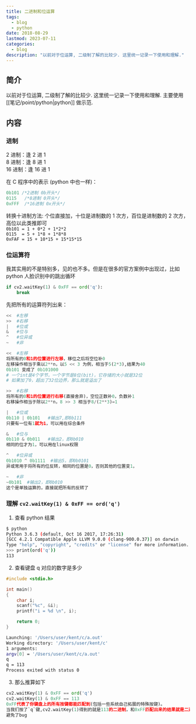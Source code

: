 ```yaml
---
title: 二进制和位运算
tags:
  - blog
  - python
date: 2018-08-29
lastmod: 2023-07-11
categories:
  - blog
description: "以前对于位运算, 二级制了解的比较少. 这里统一记录一下使用和理解."
---
```


## 简介

以前对于位运算, 二级制了解的比较少. 这里统一记录一下使用和理解. 主要使用 [[笔记/point/python|python]] 做示范.

## 内容

### 进制

2 进制：逢 2 进 1  
8 进制：逢 8 进 1  
16 进制：逢 16 进 1  

在 C 程序中的表示 (python 中也一样)：

```c
0b101 /*2进制 0b开头*/
0115   /*8进制 0开头*/
0xFFF  /*16进制 0x开头*/
```

转换十进制方法: 个位直接加，十位是进制数的 1 次方，百位是进制数的 2 次方，高位以此类推即可  
`0b101 = 1 + 0*2 + 1*2*2`  
`0115  = 5 + 1*8 + 1*8*8`  
`0xFAF = 15 + 10*15 + 15*15*15`

### 位运算符

我其实用的不是特别多，见的也不多。但是在很多的官方案例中出现过，比如 python 人脸识别中的跳出循环

```python
if cv2.waitKey(1) & 0xFF == ord('q'):
    break
```

先把所有的运算符列出来：

```python
<<  #左移
>>  #右移
|   #位或 
&   #位与
^   #位异或
~   #非

<<  #左移
将所有的0和1的位置进行左移，移位之后将空位补0 
左移操作相当于乘以2**n，以5 << 3 为例，相当于5(2*3),结果为40
0b101 变成了 0b101000
# 一个int是4个字节，一个字节是8位(bit)，它存储的大小就是32位
# 如果加了0，超出了32位边界，那么就是溢出了

>>  #右移
将所有的0和1的位置进行右移(直接舍弃)，空位正数补0，负数补1
右移操作相当于除以2**n，8 >> 3 相当于8/(2**3)=1

|   #位或 
0b110 | 0b101   #输出7,即0b111
只要有一位有1就为1，可以用在综合条件

&   #位与
0b110 & 0b011   #输出2，即0b010
相同的位才为1，可以用在linux权限

^   #位异或
0b1010 ^ 0b1111  #输出5，即0b0101
异或常用于将所有的位反转，相同的位置是0，否则其他的位置变1，

~   #非
~0b101  #输出2，即0b010
这个是单独运算的，直接就把所有的反转了
```

### 理解 `cv2.waitKey(1) & 0xFF == ord('q')`

1. 查看 python 结果

```bash
$ python
Python 3.6.3 (default, Oct 16 2017, 17:26:31)
[GCC 4.2.1 Compatible Apple LLVM 9.0.0 (clang-900.0.37)] on darwin
Type "help", "copyright", "credits" or "license" for more information.
>>> print(ord('q'))
113
```

2. 查看键盘 q 对应的数字是多少  

```c
#include <stdio.h>

int main()
{
    char i;
    scanf("%c", &i);
    printf("i = %d \n", i);

    return 0;
}
```

```bash
Launching: '/Users/user/kent/c/a.out'
Working directory: '/Users/user/kent/c'
1 arguments:
argv[0] = '/Users/user/kent/c/a.out'
q
q = 113 
Process exited with status 0
```

3. 那么推算如下  

```python
cv2.waitKey(1) & 0xFF == ord('q')
cv2.waitKey(1) & 0xFF == 113
0xFF代表了你键盘上的所有按键都能匹配到(包括一些系统自己拓展的特殊按键)。
当我们按了`q`键,cv2.waitKey(1)得到的就是113的二进制，和0xFF匹配出来的结果就是二进制的113，在任何系统上转换为十进制，都会和右边的十进制113相等。
避免了bug
```
